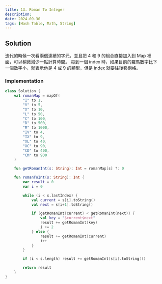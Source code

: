 ```yaml
---
title: 13. Roman To Integer
description:
date: 2024-09-30
tags: [Hash Table, Math, String]
---
```


## Solution

迭代的時候一次看兩個連續的字元，並且把 4 和 9 的組合直接加入到 Map 裡面，可以稍微減少一點計算時間。
每到一個 index 時，如果目前的羅馬數字比下一個數字小，就表示他是 4 或 9 的類型，但是 index 就要往後移兩格。

### Implementation

```kotlin
class Solution {
    val romanMap = mapOf(
        "I" to 1,
        "V" to 5,
        "X" to 10,
        "L" to 50,
        "C" to 100,
        "D" to 500,
        "M" to 1000,
        "IV" to 4,
        "IX" to 9,
        "XL" to 40,
        "XC" to 90,
        "CD" to 400,
        "CM" to 900
    )

    fun getRomanInt(s: String): Int = romanMap[s] ?: 0

    fun romanToInt(s: String): Int {
        var result = 0
        var i = 0

        while (i < s.lastIndex) {
            val current = s[i].toString()
            val next = s[i+1].toString()

            if (getRomanInt(current) < getRomanInt(next)) {
                val key = "$current$next"
                result += getRomanInt(key)
                i += 2
            } else {
                result += getRomanInt(current)
                i++
            }
        }

        if (i < s.length) result += getRomanInt(s[i].toString())

        return result 
    }
}
```
